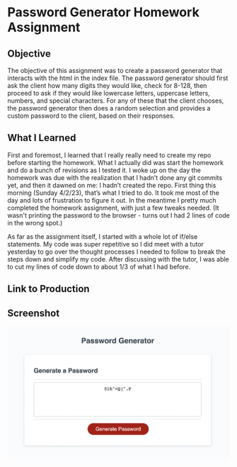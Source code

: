 # Password Generator Homework Assignment

## Objective

The objective of this assignment was to create a password generator that interacts with the html in the index file. The password generator should first ask the client how many digits they would like, check for 8-128, then proceed to ask if they would like lowercase letters, uppercase letters, numbers, and special characters. For any of these that the client chooses, the password generator then does a random selection and provides a custom password to the client, based on their responses.

## What I Learned

First and foremost, I learned that I really really need to create my repo before starting the homework. What I actually did was start the homework and do a bunch of revisions as I tested it. I woke up on the day the homework was due with the realization that I hadn’t done any git commits yet, and then it dawned on me: I hadn’t created the repo. First thing this morning (Sunday 4/2/23), that’s what I tried to do. It took me most of the day and lots of frustration to figure it out. In the meantime I pretty much completed the homework assignment, with just a few tweaks needed. (It wasn't printing the password to the browser - turns out I had 2 lines of code in the wrong spot.)

As far as the assignment itself, I started with a whole lot of if/else statements. My code was super repetitive so I did meet with a tutor yesterday to go over the thought processes I needed to follow to break the steps down and simplify my code. After discussing with the tutor, I was able to cut my lines of code down to about 1/3 of what I had before. 

## Link to Production

## Screenshot

![Screenshot showing a random password generated in the browser](./screenshot.png)
